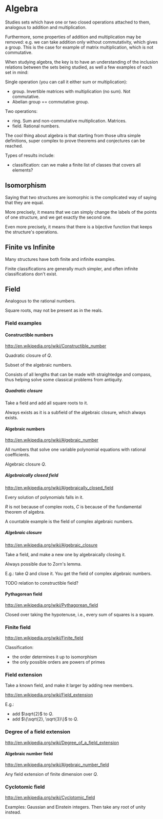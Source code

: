 # Algebra

Studies sets which have one or two closed operations attached to them,
analogous to addition and multiplication.

Furthermore, some properties of addition and multiplication may be removed:
e.g. we can take addition only without commutativity, which gives a group.
This is the case for example of matrix multiplication, which is not commutative.

When studying algebra, the key is to have an understanding of the inclusion relations
between the sets being studied, as well a few examples of each set in mind:

Single operation (you can call it either sum or multiplication):

- group. Invertible matrices with multiplication (no sum). Not commutative.
- Abelian group == commutative group.

Two operations:

- ring. Sum and non-commutative multiplication. Matrices.
- field. Rational numbers.

The cool thing about algebra is that starting from those ultra simple definitions,
super complex to prove theorems and conjectures can be reached.

Types of results include:

- classification: can we make a finite list of classes that covers all elements?

## Isomorphism

Saying that two structures are isomorphic is the complicated way of saying that they are equal.

More precisely, it means that we can simply change the labels of the points of one structure,
and we get exactly the second one.

Even more precisely, it means that there is a bijective function
that keeps the structure's operations.

## Finite vs Infinite

Many structures have both finite and infinite examples.

Finite classifications are generally much simpler,
and often infinite classifications don't exist.

## Field

Analogous to the rational numbers.

Square roots, may not be present as in the reals.

### Field examples

#### Constructible numbers

<http://en.wikipedia.org/wiki/Constructible_number>

Quadratic closure of $Q$.

Subset of the algebraic numbers.

Consists of all lengths that can be made with straightedge and compass,
thus helping solve some classical problems from antiquity.

##### Quadratic closure

Take a field and add all square roots to it.

Always exists as it is a subfield of the algebraic closure, which always exists.

#### Algebraic numbers

<http://en.wikipedia.org/wiki/Algebraic_number>

All numbers that solve one variable polynomial equations with rational coefficients.

Algebraic closure $Q$.

##### Algebraically closed field

<http://en.wikipedia.org/wiki/Algebraically_closed_field>

Every solution of polynomials falls in it.

$R$ is not because of complex roots,
$C$ is because of the fundamental theorem of algebra.

A countable example is the field of complex algebraic numbers.

##### Algebraic closure

<http://en.wikipedia.org/wiki/Algebraic_closure>

Take a field, and make a new one by algebraically closing it.

Always possible due to Zorn's lemma.

E.g.: take $Q$ and close it. You get the field of complex algebraic numbers.

TODO relation to constructible field?

#### Pythagorean field

<http://en.wikipedia.org/wiki/Pythagorean_field>

Closed over taking the hypotenuse, i.e., every sum of squares is a square.

### Finite field

<http://en.wikipedia.org/wiki/Finite_field>

Classification:

- the order determines it up to isomorphism
- the only possible orders are powers of primes

### Field extension

Take a known field, and make it larger by adding new members.

<http://en.wikipedia.org/wiki/Field_extension>

E.g.:

- add $\sqrt{2}$ to $Q$.
- add $\{\sqrt{2}, \sqrt{3}\}$ to $Q$.

### Degree of a field extension

<http://en.wikipedia.org/wiki/Degree_of_a_field_extension>

#### Algebraic number field

<http://en.wikipedia.org/wiki/Algebraic_number_field>

Any field extension of finite dimension over $Q$.

### Cyclotomic field

<http://en.wikipedia.org/wiki/Cyclotomic_field>

Examples: Gaussian and Einstein integers. Then take any root of unity instead.
